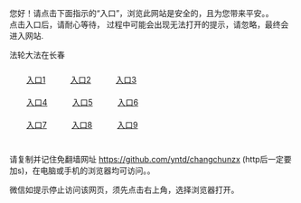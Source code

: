 您好！请点击下面指示的“入口”，浏览此网站是安全的，且为您带来平安。。 <br/>
点击入口后，请耐心等待， 过程中可能会出现无法打开的提示，请忽略，最终会进入网站. </br>

法轮大法在长春<br/>
<div style="padding:10px"><a style="margin:20px" target="_blank" href="https://d339zfllwfwjf6.cloudfront.net/2Qpsp?motgjptq" id="ccLink1" rel="nofollow">入口1</a> <a target="_blank" style="margin:20px" href="https://d3723aspk0ky72.cloudfront.net/2Qpsp?vbfgthez" id="ccLink2" rel="nofollow">入口2</a> <a style="margin:20px" target="_blank" href="https://d34dyaiiwtfkdj.cloudfront.net/2Qpsp?aaexvbsr" id="ccLink3" rel="nofollow">入口3</a></div>

<div style="padding:10px" ><a style="margin:20px" target="_blank" href="https://d339zfllwfwjf6.cloudfront.net/2Qpsp?motgjptq" id="ccLink4" rel="nofollow">入口4</a> <a style="margin:20px" href="https://d3723aspk0ky72.cloudfront.net/2Qpsp?vbfgthez" target="_blank" id="ccLink5" rel="nofollow">入口5</a> <a style="margin:20px" href="https://d34dyaiiwtfkdj.cloudfront.net/2Qpsp?aaexvbsr" target="_blank" id="ccLink6" rel="nofollow">入口6</a></div>

<div style="padding:10px"><a style="margin:20px" target="_blank" href="https://d339zfllwfwjf6.cloudfront.net/2Qpsp?motgjptq" id="ccLink7" rel="nofollow">入口7</a> <a style="margin:20px" href="https://d3723aspk0ky72.cloudfront.net/2Qpsp?vbfgthez" target="_blank" id="ccLink8" rel="nofollow">入口8</a> <a style="margin:20px" target="_blank" href="https://d34dyaiiwtfkdj.cloudfront.net/2Qpsp?aaexvbsr" id="ccLink9" rel="nofollow">入口9</a></div>

<br/>



请复制并记住免翻墙网址 https://github.com/yntd/changchunzx (http后一定要加s)，在电脑或手机的浏览器均可访问。。<br/>

微信如提示停止访问该网页，须先点击右上角，选择浏览器打开。
